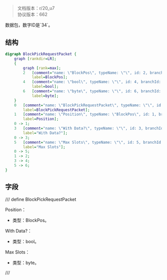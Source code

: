 # <!-- md:samp BlockPickRequestPacket -->

> 文档版本：r/20_u7<br/>协议版本：662

<!-- md:samp BlockPickRequestPacket -->数据包，数字ID是`34`。

## 结构

```dot
digraph BlockPickRequestPacket {
	graph [rankdir=LR];
	{
		graph [rank=max];
		2	[comment="name: \"BlockPos\", typeName: \"\", id: 2, branchId: 0, recurseId: -1, attributes: 512, notes: \"\"",
			label=BlockPos];
		4	[comment="name: \"bool\", typeName: \"\", id: 4, branchId: 0, recurseId: -1, attributes: 512, notes: \"\"",
			label=bool];
		6	[comment="name: \"byte\", typeName: \"\", id: 6, branchId: 0, recurseId: -1, attributes: 512, notes: \"\"",
			label=byte];
	}
	0	[comment="name: \"BlockPickRequestPacket\", typeName: \"\", id: 0, branchId: 34, recurseId: -1, attributes: 0, notes: \"\"",
		label=BlockPickRequestPacket];
	1	[comment="name: \"Position\", typeName: \"BlockPos\", id: 1, branchId: 0, recurseId: -1, attributes: 256, notes: \"\"",
		label=Position];
	0 -> 1;
	3	[comment="name: \"With Data?\", typeName: \"\", id: 3, branchId: 0, recurseId: -1, attributes: 0, notes: \"\"",
		label="With Data?"];
	0 -> 3;
	5	[comment="name: \"Max Slots\", typeName: \"\", id: 5, branchId: 0, recurseId: -1, attributes: 0, notes: \"\"",
		label="Max Slots"];
	0 -> 5;
	1 -> 2;
	3 -> 4;
	5 -> 6;
}

```

## 字段

/// define
BlockPickRequestPacket

Position：[<!-- md:samp BlockPos -->](refs/protocols/types/BlockPos.md)

- 类型：BlockPos。

With Data?：<!-- md:samp bool -->

- 类型：bool。

Max Slots：<!-- md:samp byte -->

- 类型：byte。


///
